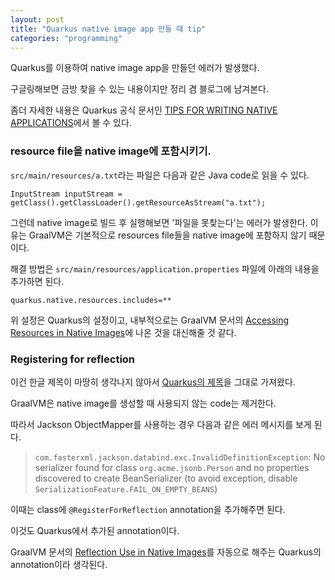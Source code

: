 ```yaml
---
layout: post
title: "Quarkus native image app 만들 때 tip"
categories: "programming"
---
```


Quarkus를 이용하여 native image app을 만들던 에러가 발생했다.

구글링해보면 금방 찾을 수 있는 내용이지만 정리 겸 블로그에 남겨본다.

좀더 자세한 내용은 Quarkus 공식 문서인 [TIPS FOR WRITING NATIVE APPLICATIONS](https://quarkus.io/guides/writing-native-applications-tips)에서 볼 수 있다.

### resource file을 native image에 포함시키기.

`src/main/resources/a.txt`라는 파일은 다음과 같은 Java code로 읽을 수 있다.

```
InputStream inputStream = getClass().getClassLoader().getResourceAsStream("a.txt");
```

그런데 native image로 빌드 후 실행해보면 '파일을 못찾는다'는 에러가 발생한다. 이유는 GraalVM은 기본적으로 resources file들을 native image에 포함하지 않기 때문이다.

해결 방법은 `src/main/resources/application.properties` 파일에 아래의 내용을 추가하면 된다.

```
quarkus.native.resources.includes=**
```

위 설정은 Quarkus의 설정이고, 내부적으로는 GraalVM 문서의 [Accessing Resources in Native Images](https://www.graalvm.org/reference-manual/native-image/Resources/)에 나온 것을 대신해줄 것 같다.

### Registering for reflection

이건 한글 제목이 마땅히 생각나지 않아서 [Quarkus의 제목](https://quarkus.io/guides/writing-native-applications-tips#registering-for-reflection)을 그대로 가져왔다.

GraalVM은 native image를 생성할 때 사용되지 않는 code는 제거한다.

따라서 Jackson ObjectMapper를 사용하는 경우 다음과 같은 에러 메시지를 보게 된다.

> `com.fasterxml.jackson.databind.exc.InvalidDefinitionException`: No serializer found for class `org.acme.jsonb.Person` and no properties discovered to create BeanSerializer (to avoid exception, disable `SerializationFeature.FAIL_ON_EMPTY_BEANS`)

이때는 class에 `@RegisterForReflection` annotation을 추가해주면 된다.

이것도 Quarkus에서 추가된 annotation이다.

GraalVM 문서의 [Reflection Use in Native Images](https://www.graalvm.org/reference-manual/native-image/Reflection/#manual-configuration)를 자동으로 해주는 Quarkus의 annotation이라 생각된다.
